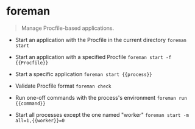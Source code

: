 # foreman
> Manage Procfile-based applications.

- Start an application with the Procfile in the current directory
`foreman start`

- Start an application with a specified Procfile
`foreman start -f {{Procfile}}`

- Start a specific application
`foreman start {{process}}`

- Validate Procfile format
`foreman check`

- Run one-off commands with the process's environment
`foreman run {{command}}`

- Start all processes except the one named "worker"
`foreman start -m all=1,{{worker}}=0`
